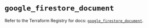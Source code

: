 # `google_firestore_document`

Refer to the Terraform Registry for docs: [`google_firestore_document`](https://registry.terraform.io/providers/hashicorp/google-beta/5.11.0/docs/resources/google_firestore_document).
